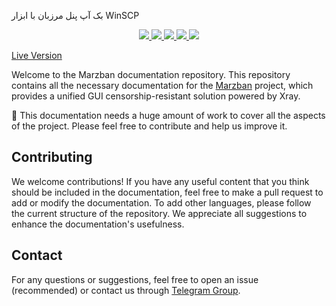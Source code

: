 بک آپ پنل مرزبان با ابزار WinSCP

<p align="center">
    <a href="#">
        <img src="https://img.shields.io/github/actions/workflow/status/gozargah/marzban/build.yml?style=flat-square" />
    </a>
    <a href="https://hub.docker.com/r/gozargah/marzban" target="_blank">
        <img src="https://img.shields.io/docker/pulls/gozargah/marzban?style=flat-square&logo=docker" />
    </a>
    <a href="#">
        <img src="https://img.shields.io/github/license/gozargah/marzban?style=flat-square" />
    </a>
    <a href="https://t.me/gozargah_marzban" target="_blank">
        <img src="https://img.shields.io/badge/telegram-group-blue?style=flat-square&logo=telegram" />
    </a>
    <a href="#">
        <img src="https://img.shields.io/github/stars/gozargah/marzban?style=social" />
    </a>
</p>

[Live Version](https://gozargah.github.io/marzban)

Welcome to the Marzban documentation repository. This repository contains all the necessary documentation for the [Marzban](https://github.com/gozargah/marzban) project, which provides a unified GUI
censorship-resistant solution powered by Xray.

🙏 This documentation needs a huge amount of work to cover all the aspects of the project. Please feel free to contribute and help us improve it.

## Contributing

We welcome contributions! If you have any useful content that you think should be included in the documentation, feel free to make a pull request to add or modify the documentation. To add other
languages, please follow the current structure of the repository. We appreciate all suggestions to enhance the documentation's usefulness.

## Contact

For any questions or suggestions, feel free to open an issue (recommended) or contact us through [Telegram Group](https://t.me/gozargah_marzban).
